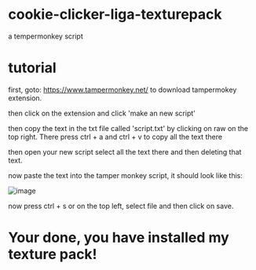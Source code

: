 # cookie-clicker-liga-texturepack
a tempermonkey script

# tutorial

first, goto: https://www.tampermonkey.net/ to download tampermokey extension.

then click on the extension and click 'make an new script'

then copy the text in the txt file called 'script.txt' by clicking on raw on the top right. There press ctrl + a and ctrl + v to copy all the text there

then open your new script select all the text there and then deleting that text.

now paste the text into the tamper monkey script, it should look like this:

![image](https://user-images.githubusercontent.com/76438500/231177026-b6dc0455-448b-4fbe-8e09-add3cb42394c.png)

now press ctrl + s or on the top left, select file and then click on save.

# Your done, you have installed my texture pack!
